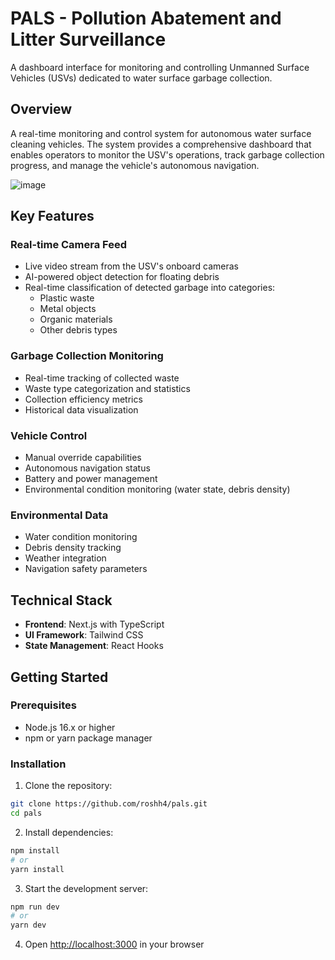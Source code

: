 # PALS - Pollution Abatement and Litter Surveillance

A dashboard interface for monitoring and controlling Unmanned Surface Vehicles (USVs) dedicated to water surface garbage collection.

## Overview

A real-time monitoring and control system for autonomous water surface cleaning vehicles. The system provides a comprehensive dashboard that enables operators to monitor the USV's operations, track garbage collection progress, and manage the vehicle's autonomous navigation.

![image](https://github.com/user-attachments/assets/8fc7e8bc-4279-4fba-bdee-4e51e5e6f1b2)


## Key Features

### Real-time Camera Feed
- Live video stream from the USV's onboard cameras
- AI-powered object detection for floating debris
- Real-time classification of detected garbage into categories:
  - Plastic waste
  - Metal objects
  - Organic materials
  - Other debris types

### Garbage Collection Monitoring
- Real-time tracking of collected waste
- Waste type categorization and statistics
- Collection efficiency metrics
- Historical data visualization

### Vehicle Control
- Manual override capabilities
- Autonomous navigation status
- Battery and power management
- Environmental condition monitoring (water state, debris density)

### Environmental Data
- Water condition monitoring
- Debris density tracking
- Weather integration
- Navigation safety parameters

## Technical Stack

- **Frontend**: Next.js with TypeScript
- **UI Framework**: Tailwind CSS
- **State Management**: React Hooks

## Getting Started

### Prerequisites
- Node.js 16.x or higher
- npm or yarn package manager

### Installation

1. Clone the repository:
```bash
git clone https://github.com/roshh4/pals.git
cd pals
```

2. Install dependencies:
```bash
npm install
# or
yarn install
```

3. Start the development server:
```bash
npm run dev
# or
yarn dev
```

4. Open [http://localhost:3000](http://localhost:3000) in your browser
